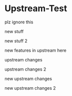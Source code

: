 # Upstream-Test
plz ignore this

new stuff

new stuff 2

new features in upstream here

upstream changes

upstream changes 2

new upstream changes

new upstream changes 2
